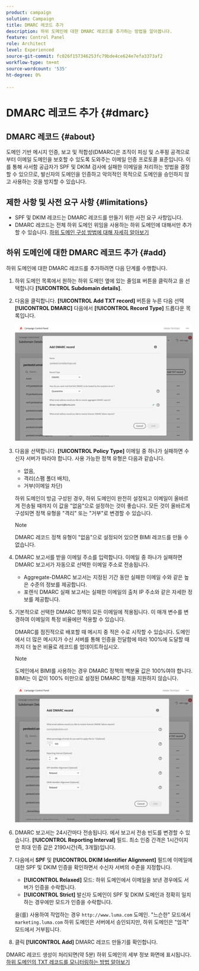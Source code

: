 ```yaml
---
product: campaign
solution: Campaign
title: DMARC 레코드 추가
description: 하위 도메인에 대한 DMARC 레코드를 추가하는 방법을 알아봅니다.
feature: Control Panel
role: Architect
level: Experienced
source-git-commit: fc026f157346253fc79bde4ce624e7efa3373af2
workflow-type: tm+mt
source-wordcount: '535'
ht-degree: 0%

---
```



# DMARC 레코드 추가 {#dmarc}

## DMARC 레코드 {#about}

도메인 기반 메시지 인증, 보고 및 적합성(DMARC)은 조직이 피싱 및 스푸핑 공격으로부터 이메일 도메인을 보호할 수 있도록 도와주는 이메일 인증 프로토콜 표준입니다. 이를 통해 사서함 공급자가 SPF 및 DKIM 검사에 실패한 이메일을 처리하는 방법을 결정할 수 있으므로, 발신자의 도메인을 인증하고 악의적인 목적으로 도메인을 승인하지 않고 사용하는 것을 방지할 수 있습니다.

## 제한 사항 및 사전 요구 사항 {#limitations}

* SPF 및 DKIM 레코드는 DMARC 레코드를 만들기 위한 사전 요구 사항입니다.
* DMARC 레코드는 전체 하위 도메인 위임을 사용하는 하위 도메인에 대해서만 추가할 수 있습니다. [하위 도메인 구성 방법에 대해 자세히 알아보기](subdomains-branding.md#subdomain-delegation-methods)

## 하위 도메인에 대한 DMARC 레코드 추가 {#add}

하위 도메인에 대한 DMARC 레코드를 추가하려면 다음 단계를 수행합니다.

1. 하위 도메인 목록에서 원하는 하위 도메인 옆에 있는 줄임표 버튼을 클릭하고 을 선택합니다 **[!UICONTROL Subdomain details]**.

1. 다음을 클릭합니다. **[!UICONTROL Add TXT record]** 버튼을 누른 다음 선택 **[!UICONTROL DMARC]** 다음에서 **[!UICONTROL Record Type]** 드롭다운 목록입니다.

   ![](assets/dmarc-add.png)

1. 다음을 선택합니다. **[!UICONTROL Policy Type]** 이메일 중 하나가 실패하면 수신자 서버가 따라야 합니다. 사용 가능한 정책 유형은 다음과 같습니다.

   * 없음,
   * 격리(스팸 폴더 배치),
   * 거부(이메일 차단)

   하위 도메인이 방금 구성된 경우, 하위 도메인이 완전히 설정되고 이메일이 올바르게 전송될 때까지 이 값을 &quot;없음&quot;으로 설정하는 것이 좋습니다. 모든 것이 올바르게 구성되면 정책 유형을 &quot;격리&quot; 또는 &quot;거부&quot;로 변경할 수 있습니다.

   >[!NOTE]
   >
   > DMARC 레코드 정책 유형이 &quot;없음&quot;으로 설정되어 있으면 BIMI 레코드를 만들 수 없습니다.

1. DMARC 보고서를 받을 이메일 주소를 입력합니다. 이메일 중 하나가 실패하면 DMARC 보고서가 자동으로 선택한 이메일 주소로 전송됩니다.

   * Aggregate-DMARC 보고서는 지정된 기간 동안 실패한 이메일 수와 같은 높은 수준의 정보를 제공합니다.
   * 포렌식 DMARC 실패 보고서는 실패한 이메일의 출처 IP 주소와 같은 자세한 정보를 제공합니다.

1. 기본적으로 선택한 DMARC 정책이 모든 이메일에 적용됩니다. 이 매개 변수를 변경하여 이메일의 특정 비율에만 적용할 수 있습니다.

   DMARC를 점진적으로 배포할 때 메시지 중 적은 수로 시작할 수 있습니다. 도메인에서 더 많은 메시지가 수신 서버를 통해 인증을 전달함에 따라 100%에 도달할 때까지 더 높은 비율로 레코드를 업데이트하십시오.

   >[!NOTE]
   >
   >도메인에서 BIMI를 사용하는 경우 DMARC 정책의 백분율 값은 100%여야 합니다. BIMI는 이 값이 100% 미만으로 설정된 DMARC 정책을 지원하지 않습니다.

   ![](assets/dmarc-add2.png)

1. DMARC 보고서는 24시간마다 전송됩니다. 에서 보고서 전송 빈도를 변경할 수 있습니다. **[!UICONTROL Reporting Interval]** 필드. 최소 인증 간격은 1시간이지만 최대 인증 값은 2190시간(즉, 3개월)입니다.

1. 다음에서 **SPF** 및 **[!UICONTROL DKIM Identifier Alignment]** 필드에 이메일에 대한 SPF 및 DKIM 인증을 확인하면서 수신자 서버의 수준을 지정합니다.

   * **[!UICONTROL Relaxed]** 모드: 하위 도메인에서 이메일을 보낸 경우에도 서버가 인증을 수락합니다.
   * **[!UICONTROL Strict]** 발신자 도메인이 SPF 및 DKIM 도메인과 정확히 일치하는 경우에만 모드가 인증을 수락합니다.

   을(를) 사용하여 작업하는 경우 `http://www.luma.com` 도메인. &quot;느슨한&quot; 모드에서 `marketing.luma.com` 하위 도메인은 서버에서 승인되지만, 하위 도메인은 &quot;엄격&quot; 모드에서 거부됩니다.

1. 클릭 **[!UICONTROL Add]** DMARC 레코드 만들기를 확인합니다.

DMARC 레코드 생성이 처리되면(약 5분) 하위 도메인의 세부 정보 화면에 표시됩니다. [하위 도메인의 TXT 레코드를 모니터링하는 방법 알아보기](gs-txt-records.md#monitor)